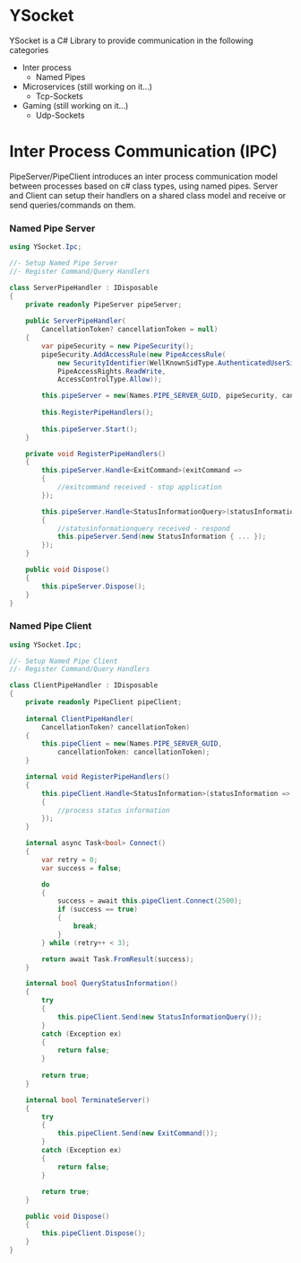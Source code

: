 # YSocket

YSocket is a C# Library to provide communication in the following categories

- Inter process
  - Named Pipes
- Microservices (still working on it...)
  - Tcp-Sockets
- Gaming (still working on it...)
  - Udp-Sockets

# Inter Process Communication (IPC)

PipeServer/PipeClient introduces an inter process communication model between processes based on c# class types, using named pipes.
Server and Client can setup their handlers on a shared class model and receive or send queries/commands on them.

### Named Pipe Server
```csharp
using YSocket.Ipc;

//- Setup Named Pipe Server
//- Register Command/Query Handlers

class ServerPipeHandler : IDisposable
{
    private readonly PipeServer pipeServer;
    
    public ServerPipeHandler(
        CancellationToken? cancellationToken = null)
    {
        var pipeSecurity = new PipeSecurity();
        pipeSecurity.AddAccessRule(new PipeAccessRule(
            new SecurityIdentifier(WellKnownSidType.AuthenticatedUserSid, null),
            PipeAccessRights.ReadWrite,
            AccessControlType.Allow));

        this.pipeServer = new(Names.PIPE_SERVER_GUID, pipeSecurity, cancellationToken);
        
        this.RegisterPipeHandlers();
        
        this.pipeServer.Start();
    }

    private void RegisterPipeHandlers()
    {
        this.pipeServer.Handle<ExitCommand>(exitCommand =>
        {
            //exitcommand received - stop application
        });

        this.pipeServer.Handle<StatusInformationQuery>(statusInformationQuery =>
        {
            //statusinformationquery received - respond
            this.pipeServer.Send(new StatusInformation { ... });
        });
    }

    public void Dispose()
    {
        this.pipeServer.Dispose();
    }
}
```

### Named Pipe Client
```csharp
using YSocket.Ipc;

//- Setup Named Pipe Client
//- Register Command/Query Handlers

class ClientPipeHandler : IDisposable
{
    private readonly PipeClient pipeClient;
    
    internal ClientPipeHandler(
        CancellationToken? cancellationToken)
    {
        this.pipeClient = new(Names.PIPE_SERVER_GUID, 
            cancellationToken: cancellationToken);
    }

    internal void RegisterPipeHandlers()
    {
        this.pipeClient.Handle<StatusInformation>(statusInformation =>
        {
            //process status information
        });
    }

    internal async Task<bool> Connect()
    {
        var retry = 0;
        var success = false;

        do
        {
            success = await this.pipeClient.Connect(2500);
            if (success == true)
            {
                break;
            }
        } while (retry++ < 3);

        return await Task.FromResult(success);
    }

    internal bool QueryStatusInformation()
    {
        try
        {
            this.pipeClient.Send(new StatusInformationQuery());
        }
        catch (Exception ex)
        {
            return false;
        }
    
        return true;
    }

    internal bool TerminateServer()
    {
        try
        {
            this.pipeClient.Send(new ExitCommand());
        }
        catch (Exception ex)
        {
            return false;
        }
    
        return true;
    }

    public void Dispose()
    {
        this.pipeClient.Dispose();
    }
}
```
